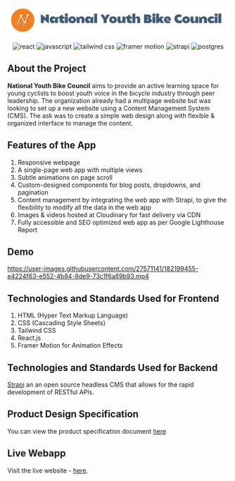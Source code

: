 <p align="center">
    <a href="https://www.nybcouncil.com/" target="_blank">
      <img src="https://raw.githubusercontent.com/5hraddha/misc/master/images/nybc-logo.png" alt="awesome container company logo" width=600 />
    </a>
  <p align="center">
    <img src="https://img.shields.io/badge/React-20232A?style=for-the-badge&logo=react&logoColor=61DAFB" height=20 alt="react">
    <img src="https://img.shields.io/badge/javascript-%23323330.svg?style=for-the-badge&logo=javascript&logoColor=%23F7DF1E" height=20  alt="javascript">
    <img src="https://img.shields.io/badge/Tailwind_CSS-38B2AC?style=for-the-badge&logo=tailwind-css&logoColor=white" height=20 alt="tailwind css">
    <img src="https://img.shields.io/badge/Framer-black?style=for-the-badge&logo=framer&logoColor=blue" height=20  alt="framer motion">
    <img src="https://img.shields.io/badge/strapi-%232E7EEA.svg?style=for-the-badge&logo=strapi&logoColor=white" height=20  alt="strapi">
    <img src="https://img.shields.io/badge/postgres-%23316192.svg?style=for-the-badge&logo=postgresql&logoColor=white" height=20  alt="postgres">
  </p>
</p>

## About the Project

**National Youth Bike Council** aims to provide an active learning space for young cyclists to boost youth voice in the bicycle industry through peer leadership. The organization already had a multipage website but was looking to set up a new website using a Content Management System (CMS). The ask was to create a simple web design along with flexible & organized interface to manage the content.

## Features of the App

1. Responsive webpage
2. A single-page web app with multiple views
3. Subtle animations on page scroll
4. Custom-designed components for blog posts, dropdowns, and pagination
5. Content management by integrating the web app with Strapi, to give the flexibility to modify all the data in the web app
6. Images & videos hosted at Cloudinary for fast delivery via CDN
7. Fully accessible and SEO optimized web app as per Google Lighthouse Report

## Demo

https://user-images.githubusercontent.com/27571141/182199455-e4224f63-e552-4b84-8de9-73c1f6a89b93.mp4


## Technologies and Standards Used for Frontend

1. HTML (Hyper Text Markup Language)
2. CSS (Cascading Style Sheets)
3. Tailwind CSS
4. React.js
5. Framer Motion for Animation Effects

## Technologies and Standards Used for Backend

[Strapi](https://strapi.io/) an an open source headless CMS that allows for the rapid development of RESTful APIs.

## Product Design Specification

You can view the product specification document [here](https://www.figma.com/file/lAAoLQ3sEBThfQT61JXwZB/National-Youth-Bike-Council?node-id=52%3A585)

## Live Webapp

Visit the live website - [here](https://www.nybcouncil.com/).
